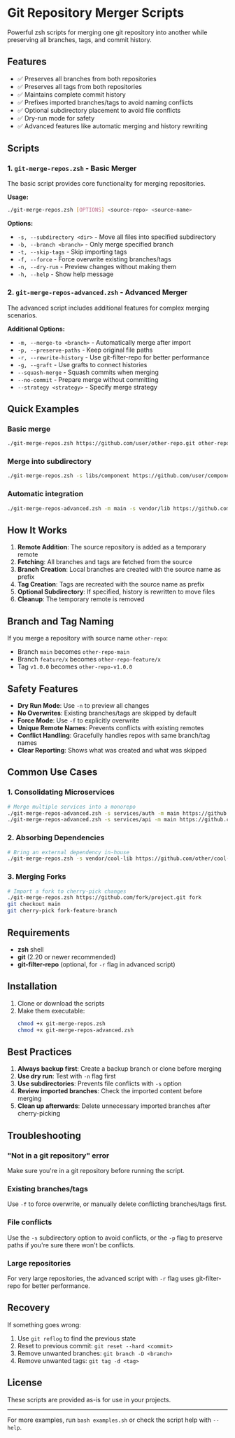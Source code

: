 # Git Repository Merger Scripts

Powerful zsh scripts for merging one git repository into another while preserving all branches, tags, and commit history.

## Features

- ✅ Preserves all branches from both repositories
- ✅ Preserves all tags from both repositories  
- ✅ Maintains complete commit history
- ✅ Prefixes imported branches/tags to avoid naming conflicts
- ✅ Optional subdirectory placement to avoid file conflicts
- ✅ Dry-run mode for safety
- ✅ Advanced features like automatic merging and history rewriting

## Scripts

### 1. `git-merge-repos.zsh` - Basic Merger

The basic script provides core functionality for merging repositories.

**Usage:**
```bash
./git-merge-repos.zsh [OPTIONS] <source-repo> <source-name>
```

**Options:**
- `-s, --subdirectory <dir>` - Move all files into specified subdirectory
- `-b, --branch <branch>` - Only merge specified branch
- `-t, --skip-tags` - Skip importing tags
- `-f, --force` - Force overwrite existing branches/tags
- `-n, --dry-run` - Preview changes without making them
- `-h, --help` - Show help message

### 2. `git-merge-repos-advanced.zsh` - Advanced Merger

The advanced script includes additional features for complex merging scenarios.

**Additional Options:**
- `-m, --merge-to <branch>` - Automatically merge after import
- `-p, --preserve-paths` - Keep original file paths
- `-r, --rewrite-history` - Use git-filter-repo for better performance
- `-g, --graft` - Use grafts to connect histories
- `--squash-merge` - Squash commits when merging
- `--no-commit` - Prepare merge without committing
- `--strategy <strategy>` - Specify merge strategy

## Quick Examples

### Basic merge
```bash
./git-merge-repos.zsh https://github.com/user/other-repo.git other-repo
```

### Merge into subdirectory
```bash
./git-merge-repos.zsh -s libs/component https://github.com/user/component.git component
```

### Automatic integration
```bash
./git-merge-repos-advanced.zsh -m main -s vendor/lib https://github.com/user/lib.git lib
```

## How It Works

1. **Remote Addition**: The source repository is added as a temporary remote
2. **Fetching**: All branches and tags are fetched from the source
3. **Branch Creation**: Local branches are created with the source name as prefix
4. **Tag Creation**: Tags are recreated with the source name as prefix
5. **Optional Subdirectory**: If specified, history is rewritten to move files
6. **Cleanup**: The temporary remote is removed

## Branch and Tag Naming

If you merge a repository with source name `other-repo`:
- Branch `main` becomes `other-repo-main`
- Branch `feature/x` becomes `other-repo-feature/x`
- Tag `v1.0.0` becomes `other-repo-v1.0.0`

## Safety Features

- **Dry Run Mode**: Use `-n` to preview all changes
- **No Overwrites**: Existing branches/tags are skipped by default
- **Force Mode**: Use `-f` to explicitly overwrite
- **Unique Remote Names**: Prevents conflicts with existing remotes
- **Conflict Handling**: Gracefully handles repos with same branch/tag names
- **Clear Reporting**: Shows what was created and what was skipped

## Common Use Cases

### 1. Consolidating Microservices
```bash
# Merge multiple services into a monorepo
./git-merge-repos-advanced.zsh -s services/auth -m main https://github.com/company/auth-service.git auth
./git-merge-repos-advanced.zsh -s services/api -m main https://github.com/company/api-service.git api
```

### 2. Absorbing Dependencies
```bash
# Bring an external dependency in-house
./git-merge-repos.zsh -s vendor/cool-lib https://github.com/other/cool-lib.git cool-lib
```

### 3. Merging Forks
```bash
# Import a fork to cherry-pick changes
./git-merge-repos.zsh https://github.com/fork/project.git fork
git checkout main
git cherry-pick fork-feature-branch
```

## Requirements

- **zsh** shell
- **git** (2.20 or newer recommended)
- **git-filter-repo** (optional, for `-r` flag in advanced script)

## Installation

1. Clone or download the scripts
2. Make them executable:
   ```bash
   chmod +x git-merge-repos.zsh
   chmod +x git-merge-repos-advanced.zsh
   ```

## Best Practices

1. **Always backup first**: Create a backup branch or clone before merging
2. **Use dry run**: Test with `-n` flag first
3. **Use subdirectories**: Prevents file conflicts with `-s` option
4. **Review imported branches**: Check the imported content before merging
5. **Clean up afterwards**: Delete unnecessary imported branches after cherry-picking

## Troubleshooting

### "Not in a git repository" error
Make sure you're in a git repository before running the script.

### Existing branches/tags
Use `-f` to force overwrite, or manually delete conflicting branches/tags first.

### File conflicts
Use the `-s` subdirectory option to avoid conflicts, or the `-p` flag to preserve paths if you're sure there won't be conflicts.

### Large repositories
For very large repositories, the advanced script with `-r` flag uses git-filter-repo for better performance.

## Recovery

If something goes wrong:
1. Use `git reflog` to find the previous state
2. Reset to previous commit: `git reset --hard <commit>`
3. Remove unwanted branches: `git branch -D <branch>`
4. Remove unwanted tags: `git tag -d <tag>`

## License

These scripts are provided as-is for use in your projects.

---

For more examples, run `bash examples.sh` or check the script help with `--help`. 